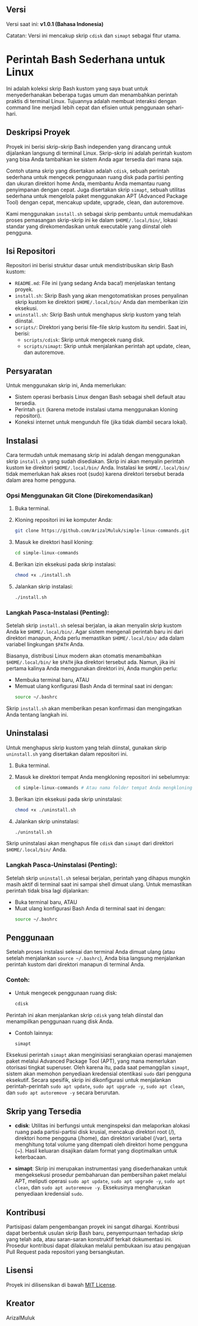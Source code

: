 ## Versi

Versi saat ini: **v1.0.1 (Bahasa Indonesia)**

Catatan: Versi ini mencakup skrip `cdisk` dan `simapt` sebagai fitur utama.

# Perintah Bash Sederhana untuk Linux

Ini adalah koleksi skrip Bash kustom yang saya buat untuk menyederhanakan beberapa tugas umum dan menambahkan perintah praktis di terminal Linux. Tujuannya adalah membuat interaksi dengan command line menjadi lebih cepat dan efisien untuk penggunaan sehari-hari.

## Deskripsi Proyek

Proyek ini berisi skrip-skrip Bash independen yang dirancang untuk dijalankan langsung di terminal Linux. Skrip-skrip ini adalah perintah kustom yang bisa Anda tambahkan ke sistem Anda agar tersedia dari mana saja.

Contoh utama skrip yang disertakan adalah `cdisk`, sebuah perintah sederhana untuk mengecek penggunaan ruang disk pada partisi penting dan ukuran direktori home Anda, membantu Anda memantau ruang penyimpanan dengan cepat. Juga disertakan skrip `simapt`, sebuah utilitas sederhana untuk mengelola paket menggunakan APT (Advanced Package Tool) dengan cepat, mencakup update, upgrade, clean, dan autoremove.

Kami menggunakan `install.sh` sebagai skrip pembantu untuk memudahkan proses pemasangan skrip-skrip ini ke dalam `$HOME/.local/bin/`, lokasi standar yang direkomendasikan untuk executable yang diinstal oleh pengguna.

## Isi Repositori

Repositori ini berisi struktur dasar untuk mendistribusikan skrip Bash kustom:

- `README.md`: File ini (yang sedang Anda baca!) menjelaskan tentang proyek.
- `install.sh`: Skrip Bash yang akan mengotomatiskan proses penyalinan skrip kustom ke direktori `$HOME/.local/bin/` Anda dan memberikan izin eksekusi.
- `uninstall.sh`: Skrip Bash untuk menghapus skrip kustom yang telah diinstal.
- `scripts/`: Direktori yang berisi file-file skrip kustom itu sendiri. Saat ini, berisi:
  - `scripts/cdisk`: Skrip untuk mengecek ruang disk.
  - `scripts/simapt`: Skrip untuk menjalankan perintah apt update, clean, dan autoremove.

## Persyaratan

Untuk menggunakan skrip ini, Anda memerlukan:

- Sistem operasi berbasis Linux dengan Bash sebagai shell default atau tersedia.
- Perintah `git` (karena metode instalasi utama menggunakan kloning repositori).
- Koneksi internet untuk mengunduh file (jika tidak diambil secara lokal).

## Instalasi

Cara termudah untuk memasang skrip ini adalah dengan menggunakan skrip `install.sh` yang sudah disediakan. Skrip ini akan menyalin perintah kustom ke direktori `$HOME/.local/bin/` Anda. Instalasi ke `$HOME/.local/bin/` tidak memerlukan hak akses root (sudo) karena direktori tersebut berada dalam area home pengguna.

### Opsi Menggunakan Git Clone (Direkomendasikan)

1. Buka terminal.
2. Kloning repositori ini ke komputer Anda:
   ```bash
   git clone https://github.com/ArizalMuluk/simple-linux-commands.git
   ```

3. Masuk ke direktori hasil kloning:
   ```bash
   cd simple-linux-commands
   ```

4. Berikan izin eksekusi pada skrip instalasi:
   ```bash
   chmod +x ./install.sh
   ```

5. Jalankan skrip instalasi:
   ```bash
   ./install.sh
   ```

### Langkah Pasca-Instalasi (Penting):

Setelah skrip `install.sh` selesai berjalan, ia akan menyalin skrip kustom Anda ke `$HOME/.local/bin/`. Agar sistem mengenali perintah baru ini dari direktori manapun, Anda perlu memastikan `$HOME/.local/bin/` ada dalam variabel lingkungan `$PATH` Anda.

Biasanya, distribusi Linux modern akan otomatis menambahkan `$HOME/.local/bin/` ke `$PATH` jika direktori tersebut ada. Namun, jika ini pertama kalinya Anda menggunakan direktori ini, Anda mungkin perlu:

- Membuka terminal baru, ATAU
- Memuat ulang konfigurasi Bash Anda di terminal saat ini dengan:
  ```bash
  source ~/.bashrc
  ```

Skrip `install.sh` akan memberikan pesan konfirmasi dan mengingatkan Anda tentang langkah ini.

## Uninstalasi

Untuk menghapus skrip kustom yang telah diinstal, gunakan skrip `uninstall.sh` yang disertakan dalam repositori ini.

1. Buka terminal.
2. Masuk ke direktori tempat Anda mengkloning repositori ini sebelumnya:
   ```bash
   cd simple-linux-commands # Atau nama folder tempat Anda mengkloning repo
   ```

3. Berikan izin eksekusi pada skrip uninstalasi:
   ```bash
   chmod +x ./uninstall.sh
   ```

4. Jalankan skrip uninstalasi:
   ```bash
   ./uninstall.sh
   ```

Skrip uninstalasi akan menghapus file `cdisk` dan `simapt` dari direktori `$HOME/.local/bin/` Anda.

### Langkah Pasca-Uninstalasi (Penting):

Setelah skrip `uninstall.sh` selesai berjalan, perintah yang dihapus mungkin masih aktif di terminal saat ini sampai shell dimuat ulang. Untuk memastikan perintah tidak bisa lagi dijalankan:

- Buka terminal baru, ATAU
- Muat ulang konfigurasi Bash Anda di terminal saat ini dengan:
  ```bash
  source ~/.bashrc
  ```

## Penggunaan

Setelah proses instalasi selesai dan terminal Anda dimuat ulang (atau setelah menjalankan `source ~/.bashrc`), Anda bisa langsung menjalankan perintah kustom dari direktori manapun di terminal Anda.

### Contoh:

- Untuk mengecek penggunaan ruang disk:
  ```bash
  cdisk
  ```

Perintah ini akan menjalankan skrip `cdisk` yang telah diinstal dan menampilkan penggunaan ruang disk Anda.

- Contoh lainnya:
  ```bash
  simapt
  ```

Eksekusi perintah `simapt` akan menginisiasi serangkaian operasi manajemen paket melalui Advanced Package Tool (APT), yang mana memerlukan otorisasi tingkat superuser. Oleh karena itu, pada saat pemanggilan `simapt`, sistem akan memohon penyediaan kredensial otentikasi `sudo` dari pengguna eksekutif. Secara spesifik, skrip ini dikonfigurasi untuk menjalankan perintah-perintah `sudo apt update`, `sudo apt upgrade -y`, `sudo apt clean`, dan `sudo apt autoremove -y` secara berurutan.

## Skrip yang Tersedia

- **cdisk**: Utilitas ini berfungsi untuk menginspeksi dan melaporkan alokasi ruang pada partisi-partisi disk krusial, mencakup direktori root (/), direktori home pengguna (/home), dan direktori variabel (/var), serta menghitung total volume yang ditempati oleh direktori home pengguna (~). Hasil keluaran disajikan dalam format yang dioptimalkan untuk keterbacaan.

- **simapt**: Skrip ini merupakan instrumentasi yang disederhanakan untuk mengeksekusi prosedur pembaharuan dan pembersihan paket melalui APT, meliputi operasi `sudo apt update`, `sudo apt upgrade -y`, `sudo apt clean`, dan `sudo apt autoremove -y`. Eksekusinya mengharuskan penyediaan kredensial `sudo`.

## Kontribusi

Partisipasi dalam pengembangan proyek ini sangat dihargai. Kontribusi dapat berbentuk usulan skrip Bash baru, penyempurnaan terhadap skrip yang telah ada, atau saran-saran konstruktif terkait dokumentasi ini. Prosedur kontribusi dapat dilakukan melalui pembukaan isu atau pengajuan Pull Request pada repositori yang bersangkutan.

## Lisensi

Proyek ini dilisensikan di bawah [MIT License](./LICENSE).

## Kreator

ArizalMuluk

